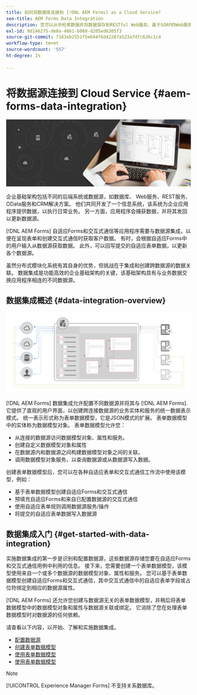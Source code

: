 ```yaml
---
title: 如何将数据库连接到 [!DNL AEM Forms] as a Cloud Service?
seo-title: AEM Forms Data Integration
description: 您可以从中检索数据并将数据保存到RESTful Web服务、基于SOAP的Web服务和OData服务 [!DNL AEM Forms] as a Cloud Service。 该服务提供了专用工具，用于检索、测试、验证数据并将数据发送到各种类型的数据源。
exl-id: 9d146275-de0a-4861-b060-d205ed6305f3
source-git-commit: 7163eb2551f5e644f6d42287a523a7dfc626c1c4
workflow-type: tm+mt
source-wordcount: '557'
ht-degree: 1%

---
```


# 将数据源连接到 Cloud Service {#aem-forms-data-integration}

![数据集成](do-not-localize/data-integeration.png)

企业基础架构包括不同的后端系统或数据源，如数据库、 Web服务、REST服务、OData服务和CRM解决方案。 他们共同开发了一个信息系统，该系统为企业应用程序提供数据，以执行日常业务。 另一方面，应用程序会捕获数据，并将其发回以更新数据源。

[!DNL AEM Forms] 自适应Forms和交互式通信等应用程序需要与数据源集成，以便在呈现表单和创建交互式通信时获取客户数据。 有时，会根据自适应Forms中的用户输入从数据源获取数据。 此外，可以回写提交的自适应表单数据，以更新各个数据源。

虽然分布式模块化系统有其自身的优势，但挑战在于集成和创建跨数据源的数据关联。 数据集成是功能高效的企业基础架构的关键，该基础架构具有与业务数据交换应用程序相连的不同数据源。

## 数据集成概述 {#data-integration-overview}

![aem-forms-data-integration](assets/aem-forms-data-integeration.png)

[!DNL AEM Forms] 数据集成允许配置不同数据源并将其与 [!DNL AEM Forms]. 它提供了直观的用户界面，以创建跨连接数据源的业务实体和服务的统一数据表示模式。 统一表示形式称为表单数据模型，它是JSON模式的扩展。 表单数据模型中的实体称为数据模型对象。 表单数据模型允许您：

* 从连接的数据源访问数据模型对象、属性和服务。
* 创建自定义数据模型对象和属性
* 在数据源内和数据源之间构建数据模型对象之间的关联。
* 调用数据模型对象服务，以查询数据源或从数据源写入数据。

创建表单数据模型后，您可以在各种自适应表单和交互式通信工作流中使用该模型，例如：

* 基于表单数据模型创建自适应Forms和交互式通信
* 预填充自适应Forms和来自已配置数据源的交互式通信
* 使用自适应表单规则调用数据源服务/操作
* 将提交的自适应表单数据写入数据源

## 数据集成入门 {#get-started-with-data-integration}

实施数据集成的第一步是识别和配置数据源，这些数据源存储您要在自适应Forms和交互式通信用例中利用的信息。 接下来，您需要创建一个表单数据模型，该模型使用来自一个或多个数据源的数据模型对象、属性和服务。 您可以基于表单数据模型创建自适应Forms和交互式通信，其中交互式通信中的自适应表单字段或占位符绑定到相应的数据源属性。

[!DNL AEM Forms] 还允许您创建与数据源无关的表单数据模型，并稍后将表单数据模型中的数据模型对象和属性与数据源关联或绑定。 它消除了您在处理表单数据模型时对数据源的任何依赖。

请查看以下内容，以开始、了解和实施数据集成。

* [配置数据源](configure-data-sources.md)
* [创建表单数据模型](create-form-data-models.md)
* [使用表单数据模型](work-with-form-data-model.md)
* [使用表单数据模型](using-form-data-model.md)

>[!NOTE]
>
>[!UICONTROL Experience Manager Forms] 不支持关系数据库。
